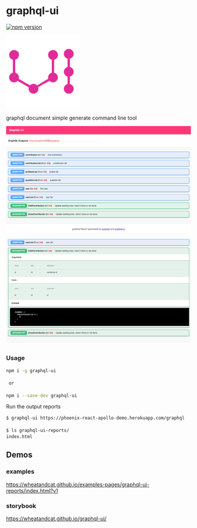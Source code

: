 # graphql-ui


[![npm version](https://badge.fury.io/js/graphql-ui.svg)](https://badge.fury.io/js/graphql-ui)

![image](./doc/icon.png)

graphql document simple generate command line tool

![image](./doc/001.png)

![image](./doc/002.png)

### Usage


```sh
npm i -g graphql-ui

 or

npm i --save-dev graphql-ui
```

Run the output reports
```sh
$ graphql-ui https://phoenix-react-apollo-demo.herokuapp.com/graphql

$ ls graphql-ui-reports/
index.html
```

## Demos

### examples
https://wheatandcat.github.io/examples-pages/graphql-ui-reports/index.html?v1

### storybook
https://wheatandcat.github.io/graphql-ui/
